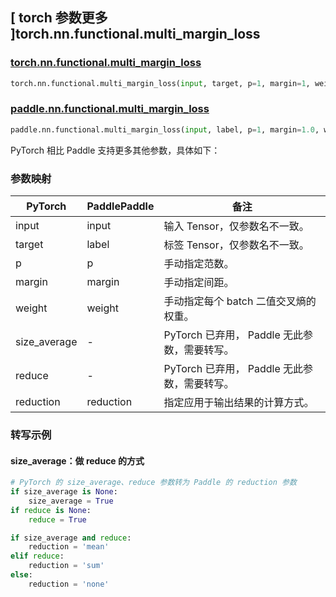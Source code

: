 ## [ torch 参数更多 ]torch.nn.functional.multi_margin_loss

### [torch.nn.functional.multi\_margin\_loss](https://pytorch.org/docs/stable/generated/torch.nn.functional.multi_margin_loss.html)

```python
torch.nn.functional.multi_margin_loss(input, target, p=1, margin=1, weight=None, size_average=None, reduce=None, reduction='mean')
```

### [paddle.nn.functional.multi\_margin\_loss](https://www.paddlepaddle.org.cn/documentation/docs/zh/api/paddle/nn/functional/multi_margin_loss_cn.html#multi-margin-loss)

```python
paddle.nn.functional.multi_margin_loss(input, label, p=1, margin=1.0, weight=None, reduction='mean', name=None)
```

PyTorch 相比 Paddle 支持更多其他参数，具体如下：

### 参数映射

| PyTorch      | PaddlePaddle | 备注 |
| ------------ | ------------ | -- |
| input        | input        | 输入 Tensor，仅参数名不一致。 |
| target       | label        | 标签 Tensor，仅参数名不一致。 |
| p            | p            | 手动指定范数。|
| margin       | margin       | 手动指定间距。 |
| weight       | weight       | 手动指定每个 batch 二值交叉熵的权重。 |
| size_average | -            | PyTorch 已弃用， Paddle 无此参数，需要转写。                  |
| reduce       | -            | PyTorch 已弃用， Paddle 无此参数，需要转写。                  |
| reduction    | reduction    | 指定应用于输出结果的计算方式。 |

### 转写示例

#### size_average：做 reduce 的方式
```python
# PyTorch 的 size_average、reduce 参数转为 Paddle 的 reduction 参数
if size_average is None:
    size_average = True
if reduce is None:
    reduce = True

if size_average and reduce:
    reduction = 'mean'
elif reduce:
    reduction = 'sum'
else:
    reduction = 'none'
```
